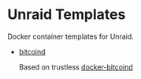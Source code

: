 # Unraid Templates
Docker container templates for Unraid.

* [bitcoind](bitcoind.xml)

  Based on trustless [docker-bitcoind](https://github.com/ofawx/docker-bitcoind/)
